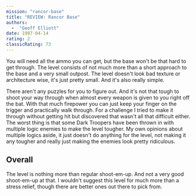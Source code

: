 ```yaml
---
mission: "rancor-base"
title: "REVIEW: Rancor Base"
authors: 
  -  "Geoff Elliott"
date: 1997-04-14
rating: 2
classicRating: 73
---
```


You will need all the ammo you can get, but the base won't be that hard to get through. The level consists of not much more than a short approach to the base and a very small outpost. The level doesn't look bad texture or architecture wise, it's just pretty small. And it's also really simple.

There aren't any puzzles for you to figure out. And it's not that tough to shoot your way through when almost every weapon is given to you right off the bat. With that much firepower you can just keep your finger on the trigger and practically walk through. For a challenge I tried to make it through without getting hit but discovered that wasn't all that difficult either. The worst thing is that some Dark Troopers have been thrown in with multiple logic enemies to make the level tougher. My own opinions about multiple logics aside, it just doesn't do anything for the level, not making it any tougher and really just making the enemies look pretty ridiculous.

## Overall

The level is nothing more than regular shoot-em-up. And not a very good shoot-em-up at that. I wouldn't suggest this level for much more than a stress relief, though there are better ones out there to pick from.
